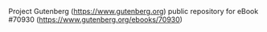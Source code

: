Project Gutenberg (https://www.gutenberg.org) public repository for
eBook #70930 (https://www.gutenberg.org/ebooks/70930)
